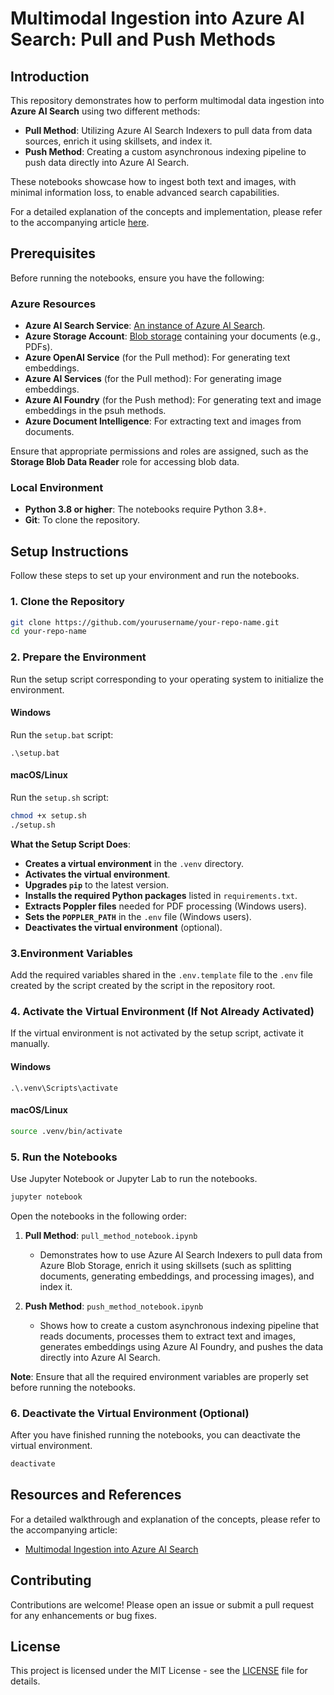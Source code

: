 # Multimodal Ingestion into Azure AI Search: Pull and Push Methods  
   
## Introduction  
   
This repository demonstrates how to perform multimodal data ingestion into **Azure AI Search** using two different methods:  
   
- **Pull Method**: Utilizing Azure AI Search Indexers to pull data from data sources, enrich it using skillsets, and index it.  
- **Push Method**: Creating a custom asynchronous indexing pipeline to push data directly into Azure AI Search.  
   
These notebooks showcase how to ingest both text and images, with minimal information loss, to enable advanced search capabilities.  
   
For a detailed explanation of the concepts and implementation, please refer to the accompanying article [here](#).  
   
## Prerequisites  
   
Before running the notebooks, ensure you have the following:  
   
### Azure Resources  
   
- **Azure AI Search Service**: [An instance of Azure AI Search](https://learn.microsoft.com/en-us/azure/search/search-create-service-portal).  
- **Azure Storage Account**: [Blob storage](https://learn.microsoft.com/en-us/azure/storage/common/storage-account-create?tabs=azure-portal) containing your documents (e.g., PDFs).  
- **Azure OpenAI Service** (for the Pull method): For generating text embeddings.  
- **Azure AI Services** (for the Pull method): For generating image embeddings.  
- **Azure AI Foundry** (for the Push method): For generating text and image embeddings in the psuh methods.  
- **Azure Document Intelligence**: For extracting text and images from documents.

   
Ensure that appropriate permissions and roles are assigned, such as the **Storage Blob Data Reader** role for accessing blob data.  
   
### Local Environment  
   
- **Python 3.8 or higher**: The notebooks require Python 3.8+.  
- **Git**: To clone the repository.  
   
## Setup Instructions  
   
Follow these steps to set up your environment and run the notebooks.  
   
### 1. Clone the Repository  
   
```bash  
git clone https://github.com/yourusername/your-repo-name.git  
cd your-repo-name  
```  
   
### 2. Prepare the Environment  
   
Run the setup script corresponding to your operating system to initialize the environment.  
   
#### Windows  
   
Run the `setup.bat` script:  
   
```batch  
.\setup.bat  
```  
   
#### macOS/Linux  
   
Run the `setup.sh` script:  
   
```bash  
chmod +x setup.sh  
./setup.sh  
```  
   
**What the Setup Script Does**:  
   
- **Creates a virtual environment** in the `.venv` directory.  
- **Activates the virtual environment**.  
- **Upgrades `pip`** to the latest version.  
- **Installs the required Python packages** listed in `requirements.txt`.  
- **Extracts Poppler files** needed for PDF processing (Windows users).  
- **Sets the `POPPLER_PATH`** in the `.env` file (Windows users).  
- **Deactivates the virtual environment** (optional).  
   
### 3.Environment Variables  
   
Add the required variables shared in the `.env.template` file to the `.env` file created by the script created by the script in the repository root.

### 4. Activate the Virtual Environment (If Not Already Activated)  
   
If the virtual environment is not activated by the setup script, activate it manually.  
   
#### Windows  
   
```batch  
.\.venv\Scripts\activate  
```  
   
#### macOS/Linux  
   
```bash  
source .venv/bin/activate  
```  
   
### 5. Run the Notebooks  
   
Use Jupyter Notebook or Jupyter Lab to run the notebooks.  
   
```bash  
jupyter notebook  
```  
   
Open the notebooks in the following order:  
   
1. **Pull Method**: `pull_method_notebook.ipynb`  
   - Demonstrates how to use Azure AI Search Indexers to pull data from Azure Blob Storage, enrich it using skillsets (such as splitting documents, generating embeddings, and processing images), and index it.  
   
2. **Push Method**: `push_method_notebook.ipynb`  
   - Shows how to create a custom asynchronous indexing pipeline that reads documents, processes them to extract text and images, generates embeddings using Azure AI Foundry, and pushes the data directly into Azure AI Search.  
   
**Note**: Ensure that all the required environment variables are properly set before running the notebooks.  
   
### 6. Deactivate the Virtual Environment (Optional)  
   
After you have finished running the notebooks, you can deactivate the virtual environment.  
   
```bash  
deactivate  
```  
   
## Resources and References  
   
For a detailed walkthrough and explanation of the concepts, please refer to the accompanying article:  
   
- [Multimodal Ingestion into Azure AI Search](#)
   
## Contributing  
   
Contributions are welcome! Please open an issue or submit a pull request for any enhancements or bug fixes.  
   
## License  
   
This project is licensed under the MIT License - see the [LICENSE](LICENSE) file for details.  